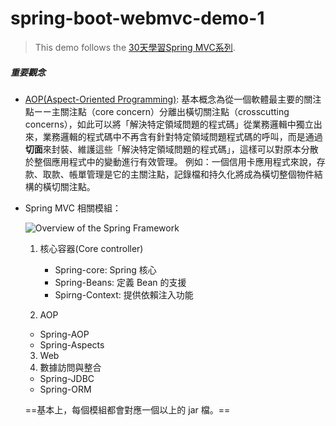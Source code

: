 # spring-boot-webmvc-demo-1

> This demo follows the [30天學習Spring MVC系列](https://ithelp.ithome.com.tw/users/20107812/ironman/1538).

##### 重要觀念

* [AOP(Aspect-Oriented Programming)](https://zh.wikipedia.org/zh-tw/%E9%9D%A2%E5%90%91%E4%BE%A7%E9%9D%A2%E7%9A%84%E7%A8%8B%E5%BA%8F%E8%AE%BE%E8%AE%A1):
  基本概念為從一個軟體最主要的關注點ーー主關注點（core concern）分離出橫切關注點（crosscutting concerns），如此可以將「解決特定領域問題的程式碼」從業務邏輯中獨立出來，業務邏輯的程式碼中不再含有針對特定領域問題程式碼的呼叫，而是通過**切面**來封裝、維護這些「解決特定領域問題的程式碼」，這樣可以對原本分散於整個應用程式中的變動進行有效管理。
  例如：一個信用卡應用程式來說，存款、取款、帳單管理是它的主關注點，記錄檔和持久化將成為橫切整個物件結構的橫切關注點。

* Spring MVC 相關模組：

  ![**Overview of the Spring Framework**](https://docs.spring.io/spring/docs/4.0.x/spring-framework-reference/html/images/spring-overview.png "[**Overview of the Spring Framework**](https://docs.spring.io/spring/docs/4.0.x/spring-framework-reference/html/overview.html)")

  1. 核心容器(Core controller)
     * Spring-core: Spring 核心
     * Spring-Beans: 定義 Bean 的支援
     * Spirng-Context: 提供依賴注入功能


    2. AOP
     * Spring-AOP
     * Spring-Aspects


    3. Web
    4. 數據訪問與整合
     * Spring-JDBC
     * Spring-ORM

  ==基本上，每個模組都會對應一個以上的 jar 檔。==









